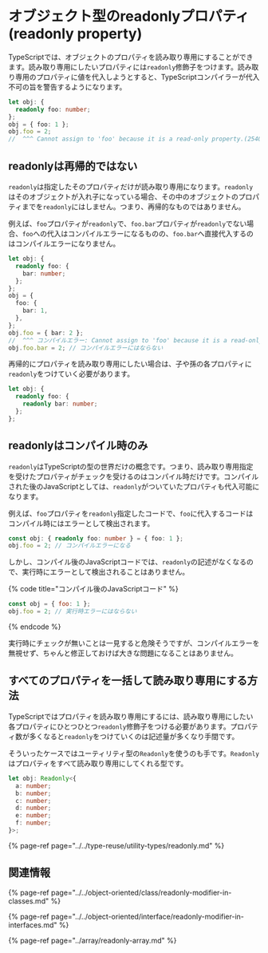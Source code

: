 # オブジェクト型のreadonlyプロパティ \(readonly property\)

TypeScriptでは、オブジェクトのプロパティを読み取り専用にすることができます。読み取り専用にしたいプロパティには`readonly`修飾子をつけます。読み取り専用のプロパティに値を代入しようとすると、TypeScriptコンパイラーが代入不可の旨を警告するようになります。

```typescript
let obj: {
  readonly foo: number;
};
obj = { foo: 1 };
obj.foo = 2;
//  ^^^ Cannot assign to 'foo' because it is a read-only property.(2540)
```

## readonlyは再帰的ではない

`readonly`は指定したそのプロパティだけが読み取り専用になります。`readonly`はそのオブジェクトが入れ子になっている場合、その中のオブジェクトのプロパティまでを`readonly`にはしません。つまり、再帰的なものではありません。

例えば、`foo`プロパティが`readonly`で、`foo.bar`プロパティが`readonly`でない場合、`foo`への代入はコンパイルエラーになるものの、`foo.bar`へ直接代入するのはコンパイルエラーになりません。

```typescript
let obj: {
  readonly foo: {
    bar: number;
  };
};
obj = {
  foo: {
    bar: 1,
  },
};
obj.foo = { bar: 2 };
//  ^^^ コンパイルエラー: Cannot assign to 'foo' because it is a read-only property.(2540)
obj.foo.bar = 2; // コンパイルエラーにはならない
```

再帰的にプロパティを読み取り専用にしたい場合は、子や孫の各プロパティに`readonly`をつけていく必要があります。

```typescript
let obj: {
  readonly foo: {
    readonly bar: number;
  };
};
```

## readonlyはコンパイル時のみ

`readonly`はTypeScriptの型の世界だけの概念です。つまり、読み取り専用指定を受けたプロパティがチェックを受けるのはコンパイル時だけです。コンパイルされた後のJavaScriptとしては、`readonly`がついていたプロパティも代入可能になります。

例えば、`foo`プロパティを`readonly`指定したコードで、`foo`に代入するコードはコンパイル時にはエラーとして検出されます。

```typescript
const obj: { readonly foo: number } = { foo: 1 };
obj.foo = 2; // コンパイルエラーになる
```

しかし、コンパイル後のJavaScriptコードでは、`readonly`の記述がなくなるので、実行時にエラーとして検出されることはありません。

{% code title="コンパイル後のJavaScriptコード" %}
```javascript
const obj = { foo: 1 };
obj.foo = 2; // 実行時エラーにはならない
```
{% endcode %}

実行時にチェックが無いことは一見すると危険そうですが、コンパイルエラーを無視せず、ちゃんと修正しておけば大きな問題になることはありません。

## すべてのプロパティを一括して読み取り専用にする方法

TypeScriptではプロパティを読み取り専用にするには、読み取り専用にしたい各プロパティにひとつひとつ`readonly`修飾子をつける必要があります。プロパティ数が多くなると`readonly`をつけていくのは記述量が多くなり手間です。

そういったケースではユーティリティ型の`Readonly`を使うのも手です。`Readonly`はプロパティをすべて読み取り専用にしてくれる型です。

```typescript
let obj: Readonly<{
  a: number;
  b: number;
  c: number;
  d: number;
  e: number;
  f: number;
}>;
```

{% page-ref page="../../type-reuse/utility-types/readonly.md" %}

## 関連情報

{% page-ref page="../../object-oriented/class/readonly-modifier-in-classes.md" %}

{% page-ref page="../../object-oriented/interface/readonly-modifier-in-interfaces.md" %}

{% page-ref page="../array/readonly-array.md" %}

